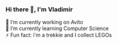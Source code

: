 ### Hi there 🖖, I'm Vladimir

🔭 I’m currently working on Avito<br />
🌱 I’m currently learning Computer Science<br />
⚡ Fun fact: i'm a trekkie and I collect LEGOs
